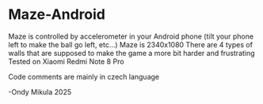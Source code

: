 # Maze-Android

Maze is controlled by accelerometer in your Android phone (tilt your phone left to make the ball go left, etc...)
Maze is 2340x1080
There are 4 types of walls that are supposed to make the game a more bit harder and frustrating
Tested on Xiaomi Redmi Note 8 Pro

Code comments are mainly in czech language

-Ondy Mikula 2025
